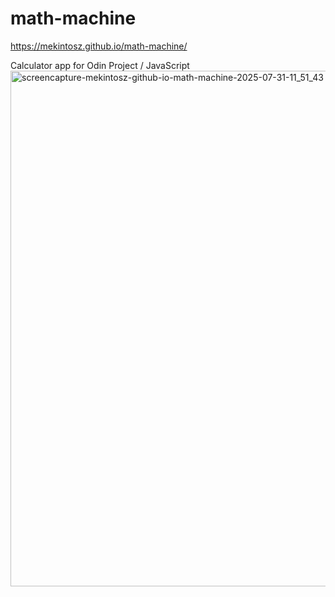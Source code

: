 # math-machine
https://mekintosz.github.io/math-machine/

Calculator app for Odin Project / JavaScript
<img width="1920" height="825" alt="screencapture-mekintosz-github-io-math-machine-2025-07-31-11_51_43" src="https://github.com/user-attachments/assets/c0032a39-11e6-4929-a93e-2de754e93ff1" />
